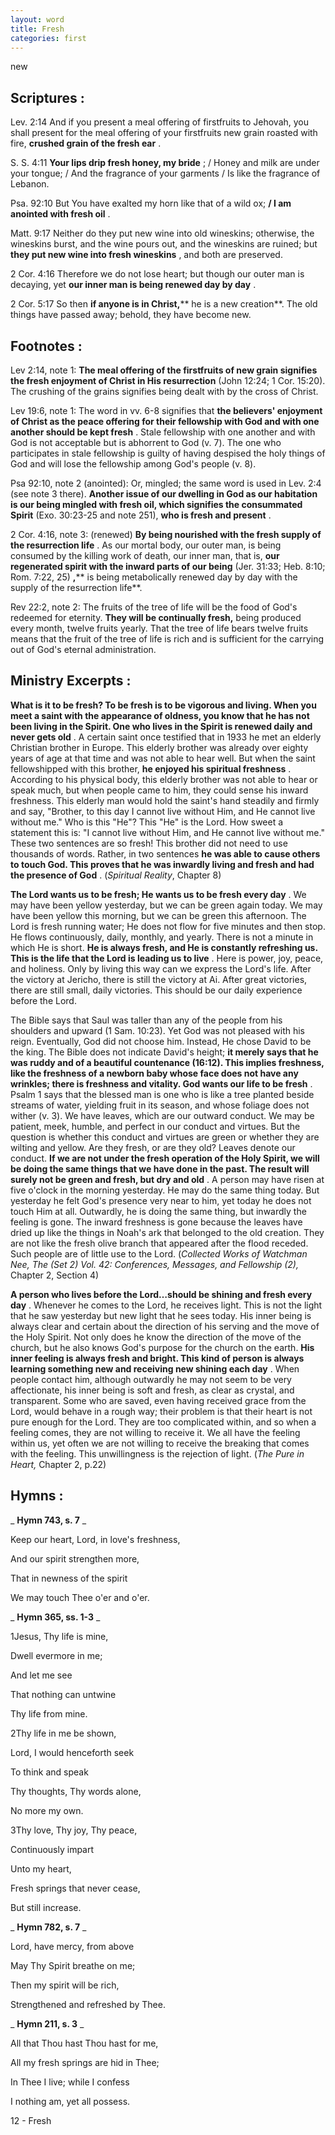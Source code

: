```yaml
---
layout: word
title: Fresh
categories: first
---
```


new

## Scriptures :

Lev. 2:14 And if you present a meal offering of firstfruits to Jehovah, you shall present for the meal offering of your firstfruits new grain roasted with fire, **crushed grain of the fresh ear** .

S. S. 4:11 **Your lips drip fresh honey, my bride** ; / Honey and milk are under your tongue; / And the fragrance of your garments / Is like the fragrance of Lebanon.

Psa. 92:10 But You have exalted my horn like that of a wild ox; **/ I am anointed with fresh oil** .

Matt. 9:17 Neither do they put new wine into old wineskins; otherwise, the wineskins burst, and the wine pours out, and the wineskins are ruined; but **they put new wine into fresh wineskins** , and both are preserved.

2 Cor. 4:16 Therefore we do not lose heart; but though our outer man is decaying, yet **our inner man is being renewed day by day** .

2 Cor. 5:17 So then **if anyone is in Christ,**** he is a new creation**. The old things have passed away; behold, they have become new.

## Footnotes :

Lev 2:14, note 1: **The meal offering of the firstfruits of new grain signifies the fresh enjoyment of Christ in His resurrection** (John 12:24; 1 Cor. 15:20). The crushing of the grains signifies being dealt with by the cross of Christ.

Lev 19:6, note 1: The word in vv. 6-8 signifies that **the believers' enjoyment of Christ as the peace offering for their fellowship with God and with one another should be kept fresh** . Stale fellowship with one another and with God is not acceptable but is abhorrent to God (v. 7). The one who participates in stale fellowship is guilty of having despised the holy things of God and will lose the fellowship among God's people (v. 8).

Psa 92:10, note 2 (anointed): Or, mingled; the same word is used in Lev. 2:4 (see note 3 there). **Another issue of our dwelling in God as our habitation is our being mingled with fresh oil, which signifies the consummated Spirit** (Exo. 30:23-25 and note 251), **who is fresh and present** .

2 Cor. 4:16, note 3: (renewed) **By being nourished with the fresh supply of the resurrection life** . As our mortal body, our outer man, is being consumed by the killing work of death, our inner man, that is, **our regenerated spirit with the inward parts of our being** (Jer. 31:33; Heb. 8:10; Rom. 7:22, 25) **,**** is being metabolically renewed day by day with the supply of the resurrection life**.

Rev 22:2, note 2: The fruits of the tree of life will be the food of God's redeemed for eternity. **They will be continually fresh,** being produced every month, twelve fruits yearly. That the tree of life bears twelve fruits means that the fruit of the tree of life is rich and is sufficient for the carrying out of God's eternal administration.

## Ministry Excerpts :

**What is it to be fresh? To be fresh is to be vigorous and living. When you meet a saint with the appearance of oldness, you know that he has not been living in the Spirit. One who lives in the Spirit is renewed daily and never gets old** . A certain saint once testified that in 1933 he met an elderly Christian brother in Europe. This elderly brother was already over eighty years of age at that time and was not able to hear well. But when the saint fellowshipped with this brother, **he enjoyed his spiritual freshness** . According to his physical body, this elderly brother was not able to hear or speak much, but when people came to him, they could sense his inward freshness. This elderly man would hold the saint's hand steadily and firmly and say, "Brother, to this day I cannot live without Him, and He cannot live without me." Who is this "He"? This "He" is the Lord. How sweet a statement this is: "I cannot live without Him, and He cannot live without me." These two sentences are so fresh! This brother did not need to use thousands of words. Rather, in two sentences **he was able to cause others to touch God. This proves that he was inwardly living and fresh and had the presence of God** . (_Spiritual Reality_, Chapter 8)

**The Lord wants us to be fresh; He wants us to be fresh every day** . We may have been yellow yesterday, but we can be green again today. We may have been yellow this morning, but we can be green this afternoon. The Lord is fresh running water; He does not flow for five minutes and then stop. He flows continuously, daily, monthly, and yearly. There is not a minute in which He is short. **He is always fresh, and He is constantly refreshing us. This is the life that the Lord is leading us to live** . Here is power, joy, peace, and holiness. Only by living this way can we express the Lord's life. After the victory at Jericho, there is still the victory at Ai. After great victories, there are still small, daily victories. This should be our daily experience before the Lord.

The Bible says that Saul was taller than any of the people from his shoulders and upward (1 Sam. 10:23). Yet God was not pleased with his reign. Eventually, God did not choose him. Instead, He chose David to be the king. The Bible does not indicate David's height; **it merely says that he was ruddy and of a beautiful countenance (16:12). This implies freshness, like the freshness of a newborn baby whose face does not have any wrinkles; there is freshness and vitality. God wants our life to be fresh** . Psalm 1 says that the blessed man is one who is like a tree planted beside streams of water, yielding fruit in its season, and whose foliage does not wither (v. 3). We have leaves, which are our outward conduct. We may be patient, meek, humble, and perfect in our conduct and virtues. But the question is whether this conduct and virtues are green or whether they are wilting and yellow. Are they fresh, or are they old? Leaves denote our conduct. **If we are not under the fresh operation of the Holy Spirit, we will be doing the same things that we have done in the past. The result will surely not be green and fresh, but dry and old** . A person may have risen at five o'clock in the morning yesterday. He may do the same thing today. But yesterday he felt God's presence very near to him, yet today he does not touch Him at all. Outwardly, he is doing the same thing, but inwardly the feeling is gone. The inward freshness is gone because the leaves have dried up like the things in Noah's ark that belonged to the old creation. They are not like the fresh olive branch that appeared after the flood receded. Such people are of little use to the Lord. (_Collected Works of Watchman Nee, The (Set 2) Vol. 42: Conferences, Messages, and Fellowship (2),_ Chapter 2, Section 4)

**A person who lives before the Lord…should be shining and fresh every day** . Whenever he comes to the Lord, he receives light. This is not the light that he saw yesterday but new light that he sees today. His inner being is always clear and certain about the direction of his serving and the move of the Holy Spirit. Not only does he know the direction of the move of the church, but he also knows God's purpose for the church on the earth. **His inner feeling is always fresh and bright. This kind of person is always learning something new and receiving new shining each day** . When people contact him, although outwardly he may not seem to be very affectionate, his inner being is soft and fresh, as clear as crystal, and transparent. Some who are saved, even having received grace from the Lord, would behave in a rough way; their problem is that their heart is not pure enough for the Lord. They are too complicated within, and so when a feeling comes, they are not willing to receive it. We all have the feeling within us, yet often we are not willing to receive the breaking that comes with the feeling. This unwillingness is the rejection of light. (_The Pure in Heart,_ Chapter 2, p.22)

## Hymns :

_ **Hymn 743, s. 7** _

Keep our heart, Lord, in love's freshness,

And our spirit strengthen more,

That in newness of the spirit

We may touch Thee o'er and o'er.

_ **Hymn 365, ss. 1-3** _

1Jesus, Thy life is mine,

Dwell evermore in me;

And let me see

That nothing can untwine

Thy life from mine.

2Thy life in me be shown,

Lord, I would henceforth seek

To think and speak

Thy thoughts, Thy words alone,

No more my own.

3Thy love, Thy joy, Thy peace,

Continuously impart

Unto my heart,

Fresh springs that never cease,

But still increase.

_ **Hymn 782, s. 7** _

Lord, have mercy, from above

May Thy Spirit breathe on me;

Then my spirit will be rich,

Strengthened and refreshed by Thee.

_ **Hymn 211, s. 3** _

All that Thou hast Thou hast for me,

All my fresh springs are hid in Thee;

In Thee I live; while I confess

I nothing am, yet all possess.

12 - Fresh
